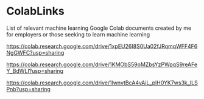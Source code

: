 # ColabLinks
List of relevant machine learning Google Colab documents created by me for employers or those seeking to learn machine learning

https://colab.research.google.com/drive/1xpEU26I8S0Ua02fJRqmqWFF4F6NgGWFC?usp=sharing

https://colab.research.google.com/drive/1KMObS59oMZbsYzPWpqS9reAFeY_BdWLI?usp=sharing

https://colab.research.google.com/drive/1lwnvtBcA4vAiL_plH0YK7ws3k_lLSPnb?usp=sharing
